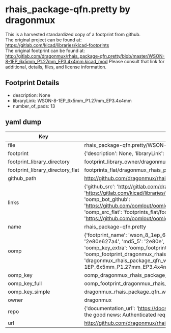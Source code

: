 # rhais_package-qfn.pretty by dragonmux  
This is a harvested standardized copy of a footprint from github.  
The original project can be found at:  
https://gitlab.com/kicad/libraries/kicad-footprints  
The original footprint can be found at:
http://gitlab.com/dragonmux/rhais_package-qfn.pretty/blob/master/WSON-8-1EP_6x5mm_P1.27mm_EP3.4x4mm.kicad_mod
Please consult that link for additional, details, files, and license information.  
## Footprint Details
* description: None  
* libraryLink: WSON-8-1EP_6x5mm_P1.27mm_EP3.4x4mm  
* number_of_pads: 13  
## yaml dump  
| Key | Value |  
| --- | --- |  
| file | rhais_package-qfn.pretty/WSON-8-1EP_6x5mm_P1.27mm_EP3.4x4mm.kicad_mod |  
| footprint | {'description': None, 'libraryLink': 'WSON-8-1EP_6x5mm_P1.27mm_EP3.4x4mm', 'number_of_pads': 13} |  
| footprint_library_directory | footprint_library_owner/dragonmux_rhais_package-qfn.pretty |  
| footprint_library_directory_flat | footprints_flat/dragonmux_rhais_package_qfn_wson_8_1ep_6x5mm_p1_27mm_ep3_4x4mm/working |  
| github_path | http://github.com/dragonmux/rhais_package-qfn.pretty/blob/master/WSON-8-1EP_6x5mm_P1.27mm_EP3.4x4mm.kicad_mod |  
| links | {'github_src': 'http://gitlab.com/dragonmux/rhais_package-qfn.pretty/blob/master/WSON-8-1EP_6x5mm_P1.27mm_EP3.4x4mm.kicad_mod', 'github_src_repo': 'https://gitlab.com/kicad/libraries/kicad-footprints', 'oomp_bot': 'footprints/dragonmux_rhais_package_qfn_wson_8_1ep_6x5mm_p1_27mm_ep3_4x4mm/working', 'oomp_bot_github': 'https://github.com/oomlout/oomlout_oomp_footprint_bot/tree/main/footprints/dragonmux_rhais_package_qfn_wson_8_1ep_6x5mm_p1_27mm_ep3_4x4mm/working', 'oomp_src_flat': 'footprints_flat/footprints_flat/dragonmux_rhais_package_qfn_wson_8_1ep_6x5mm_p1_27mm_ep3_4x4mm/working', 'oomp_src_flat_github': 'https://github.com/oomlout/oomlout_oomp_footprint_src/tree/main/footprints_flat/dragonmux_rhais_package_qfn_wson_8_1ep_6x5mm_p1_27mm_ep3_4x4mm/working'} |  
| name | rhais_package-qfn.pretty |  
| oomp | {'footprint_name': 'wson_8_1ep_6x5mm_p1_27mm_ep3_4x4mm', 'library_name': 'rhais_package_qfn', 'md5': '2e80e627a4bfc032b5d8c38be5dddc57', 'md5_10': '2e80e627a4', 'md5_5': '2e80e', 'md5_6': '2e80e6', 'oomp_key': 'oomp_dragonmux_rhais_package_qfn_wson_8_1ep_6x5mm_p1_27mm_ep3_4x4mm', 'oomp_key_extra': 'oomp_footprint_dragonmux_rhais_package_qfn_wson_8_1ep_6x5mm_p1_27mm_ep3_4x4mm', 'oomp_key_full': 'oomp_footprint_dragonmux_rhais_package_qfn_wson_8_1ep_6x5mm_p1_27mm_ep3_4x4mm_2e80e6', 'oomp_key_simple': 'dragonmux_rhais_package_qfn_wson_8_1ep_6x5mm_p1_27mm_ep3_4x4mm', 'original_filename': 'rhais_package-qfn.pretty/WSON-8-1EP_6x5mm_P1.27mm_EP3.4x4mm.kicad_mod', 'owner_name': 'dragonmux'} |  
| oomp_key | oomp_dragonmux_rhais_package_qfn_wson_8_1ep_6x5mm_p1_27mm_ep3_4x4mm |  
| oomp_key_full | oomp_footprint_dragonmux_rhais_package_qfn_wson_8_1ep_6x5mm_p1_27mm_ep3_4x4mm |  
| oomp_key_simple | dragonmux_rhais_package_qfn_wson_8_1ep_6x5mm_p1_27mm_ep3_4x4mm |  
| owner | dragonmux |  
| repo | {'documentation_url': 'https://docs.github.com/rest/overview/resources-in-the-rest-api#rate-limiting', 'message': "API rate limit exceeded for 84.66.173.59. (But here's the good news: Authenticated requests get a higher rate limit. Check out the documentation for more details.)"} |  
| url | http://github.com/dragonmux/rhais_package-qfn.pretty |  

